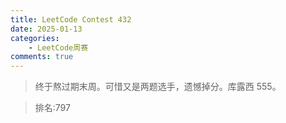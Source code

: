 ```yaml
---
title: LeetCode Contest 432
date: 2025-01-13
categories:
    - LeetCode周赛
comments: true
---
```


>终于熬过期末周。可惜又是两题选手，遗憾掉分。库露西 555。

>排名:797